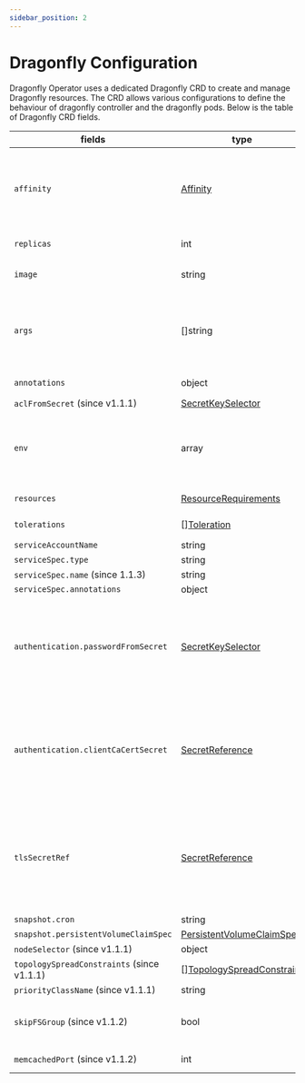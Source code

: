 ```yaml
---
sidebar_position: 2
---
```


# Dragonfly Configuration

Dragonfly Operator uses a dedicated Dragonfly CRD to create and manage Dragonfly
resources. The CRD allows various configurations to define the behaviour of dragonfly
controller and the dragonfly pods. Below is the table of Dragonfly CRD fields.

| fields | type | Description |
| ------ | ---- | ----------- |
| `affinity` | [Affinity](https://kubernetes.io/docs/reference/generated/kubernetes-api/v1.28/#affinity-v1-core) | Dragonfly pod affinity (Optional)<br/><pre>spec:<br/>  affinity: <br/>    nodeaffinity:<br/>      ...</pre> You can learn more about affinity [here](https://kubernetes.io/docs/concepts/scheduling-eviction/assign-pod-node/#affinity-and-anti-affinity).|
| `replicas` | int | The total number of Dragonfly instances including the master. |
| `image` | string | The dragonfly image (i.e. release version) to use. Default is `docker.dragonflydb.io/dragonflydb/dragonfly:v1.19.0` |
| `args` | []string | (Optional) Dragonfly container args to pass to the container. Refer to the Dragonfly documentation for the list of supported args. Example - <br/><pre>spec:<br/>  args:<br/>   - "--cluster_mode=emulated"</pre> |
| `annotations` | object | (Optional) Annotations to add to the Dragonfly pods. See [Annotations](https://kubernetes.io/docs/concepts/overview/working-with-objects/annotations/) to know more about annotations. |
| `aclFromSecret` (since v1.1.1) | [SecretKeySelector](https://kubernetes.io/docs/reference/generated/kubernetes-api/v1.28/#secretkeyselector-v1-core) | (Optional) Acl file Secret to pass to the container |
| `env` | array | Environmental Variables to add to Dragonfly pods. Example - <br/><pre>spec:<br/>  env:<br/>   - name: DEBUG<br/>     value: true</pre>|
| `resources` | [ResourceRequirements](https://kubernetes.io/docs/reference/generated/kubernetes-api/v1.28/#resourcerequirements-v1-core) | (Optional) Dragonfly container resource limits. Any container limit can be specified.|
| `tolerations` | \[][Toleration](https://kubernetes.io/docs/reference/generated/kubernetes-api/v1.28/#toleration-v1-core) | (Optional) Dragonfly pod tolerations. See [k8s doc](https://kubernetes.io/docs/concepts/scheduling-eviction/taint-and-toleration/) to know more about tolerations |
| `serviceAccountName` | string | (Optional) Dragonfly pod service account name |
| `serviceSpec.type` | string | (Optional) Dragonfly Service type |
| `serviceSpec.name`  (since 1.1.3) | string | (Optional) Dragonfly custom Service name |
| `serviceSpec.annotations` | object | (Optional) Dragonfly Service Annotations |
| `authentication.passwordFromSecret` | [SecretKeySelector](https://kubernetes.io/docs/reference/generated/kubernetes-api/v1.28/#secretkeyselector-v1-core) | (Optional) Dragonfly Password from Secret as a reference to a specific key. Example - <pre>spec:<br/>  authentication:<br/>    passwordFromSecret:<br/>      name: dragonfly-auth-secret<br/>      key: password<br/></pre> |
| `authentication.clientCaCertSecret` | [SecretReference](https://kubernetes.io/docs/reference/generated/kubernetes-api/v1.28/#secretreference-v1-core) | (Optional) If specified, the Dragonfly instance will check if the client certificate is signed by one of this CA. Server TLS must be enabled for this. Multiple CAs can be specified with various key names. Example - <pre>spec:<br/>  authentication:<br/>    clientCaCertSecret:<br/>      name: dragonfly-client-ca<br/></pre> |
| `tlsSecretRef` | [SecretReference](https://kubernetes.io/docs/reference/generated/kubernetes-api/v1.28/#secretreference-v1-core) | (Optional) Dragonfly TLS secret to used for TLS Connections to Dragonfly. Dragonfly instance  must have access to this secret and be in the same namespace. Example - <pre>spec:<br/>  tlsSecretRef:<br/>    name: dragonfly-secret</pre><br/>|
| `snapshot.cron` | string | (Optional) Dragonfly snapshot schedule |
| `snapshot.persistentVolumeClaimSpec` | [PersistentVolumeClaimSpec](https://kubernetes.io/docs/reference/generated/kubernetes-api/v1.28/#persistentvolumeclaimspec-v1-core) | (Optional) Dragonfly PVC spec |
| `nodeSelector` (since v1.1.1) | object | (Optional) Dragonfly pod node selector |
| `topologySpreadConstraints` (since v1.1.1) | \[][TopologySpreadConstraint](https://kubernetes.io/docs/reference/generated/kubernetes-api/v1.28/#topologyspreadconstraint-v1-core) | (Optional) Dragonfly pod topologySpreadConstraints |
| `priorityClassName` (since v1.1.1) | string | (Optional) Dragonfly pod priority class name |
| `skipFSGroup` (since v1.1.2) | bool | (Optional) Skip Assigning FileSystem Group. Required for platforms such as Openshift that require IDs to not be set, as it injects a fixed randomized ID per namespace into all pods. |
| `memcachedPort` (since v1.1.2) | int | (Optional) Dragonfly memcached port. Use this instead of `--memcached_port` arg |
